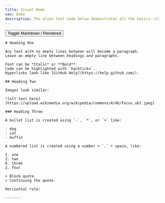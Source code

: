 ```yaml
---
title: Visual Demo
nav: Demo
description: The plain text code below demonstrates all the basics--click the button to view how it will look rendered into HTML.
---
```

<style> #markdown-frame {  } #source { display: block; } #rendered { display: none; }</style>

<button id="toggle" class="btn btn-lg btn-success">Toggle Markdown / Rendered</button> 

<div id="markdown-frame">
<div id="source" markdown="1">

```
# Heading One

Any text with no empty lines between will become a paragraph.
Leave an empty line between headings and paragraphs.

Font can be *Italic* or **Bold**.
Code can be highlighted with `backticks`.
Hyperlinks look like [GitHub Help](https://help.github.com/).

## Heading Two

Images look similar:

![alt text here](https://upload.wikimedia.org/wikipedia/commons/4/4b/Focus_ubt.jpeg)

### Heading Three

A bullet list is created using `-`, `*`, or `+` like:

- dog
- cat
- muffin

A numbered list is created using a number + `.` + space, like:

1. one
2. two
6. three
2. four

> Block quote.
> Continuing the quote.

Horizontal rule:

-------

```
</div>

<div id="rendered" markdown="1">

# Heading One

Any text with no empty lines between will become a paragraph.
Leave an empty line between headings and paragraphs.

Font can be *Italic* or **Bold**.
Code can be highlighted with `backticks`.
Hyperlinks look like [GitHub Help](https://help.github.com/).

## Heading Two

Images look similar:

![alt text here](https://upload.wikimedia.org/wikipedia/commons/4/4b/Focus_ubt.jpeg)

### Heading Three

A bullet list is created using `-`, `*`, or `+` like:

- dog
- cat
- muffin

A numbered list is created using a number + `.` + space, like:

1. one
2. two
6. three
2. four

> Block quote.
> Continuing the quote.

Horizontal rule:

-------

</div>
</div>


<script>
function markdownToggle() {
    document.getElementById("source").style.display = (document.getElementById("source").style.display === "none") ? "block" : "none";
    document.getElementById("rendered").style.display = (document.getElementById("rendered").style.display === "block") ? "none" : "block";
}
document.getElementById("toggle").onclick = function () { markdownToggle(); };
</script>
